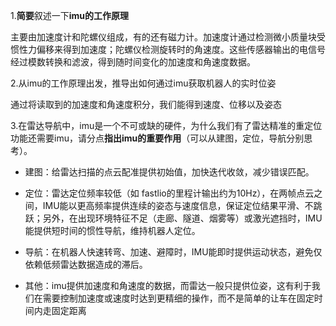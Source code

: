 1.**简要**叙述一下**imu的工作原理**

主要由加速度计和陀螺仪组成，有的还有磁力计。加速度计通过检测微小质量块受惯性力偏移来得到加速度；陀螺仪检测旋转时的角速度。这些传感器输出的电信号经过模数转换和滤波，得到随时间变化的加速度和角速度数据。

2.从imu的工作原理出发，推导出如何通过imu获取机器人的实时位姿

通过将读取到的加速度和角速度积分，我们能得到速度、位移以及姿态

3.在雷达导航中，imu是一个不可或缺的硬件，为什么我们有了雷达精准的重定位功能还需要imu，请分点**指出imu的重要作用**（可以从建图，定位，导航分别思考）。

- 建图：给雷达扫描的点云配准提供初始值，加快迭代收敛，减少错误匹配。
- 定位：雷达定位频率较低（如 fastlio的里程计输出约为10Hz），在两帧点云之间，IMU能以更高频率提供连续的姿态与速度信息，保证定位结果平滑、不跳跃；另外，在出现环境特征不足（走廊、隧道、烟雾等）或激光遮挡时，IMU能提供短时间的惯性导航，维持机器人定位。
- 导航：在机器人快速转弯、加速、避障时，IMU能即时提供运动状态，避免仅依赖低频雷达数据造成的滞后。

- 其他：imu提供加速度和角速度的数据，而雷达一般只提供位姿，这有利于我们在需要控制加速度或速度时达到更精细的操作，而不是简单的让车在固定时间内走固定距离